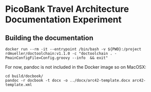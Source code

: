 # PicoBank Travel Architecture Documentation Experiment


##  Building the documentation

    docker run --rm -it --entrypoint /bin/bash -v ${PWD}:/project rdmueller/doctoolchain:v1.1.0 -c "doctoolchain . -PmainConfigFile=Config.groovy --info  && exit"

For now, pandoc is not included in the Docker image so on MacOSX:

    cd build/docbook/
    pandoc -r docbook -t docx -o ../docx/arc42-template.docx arc42-template.xml
